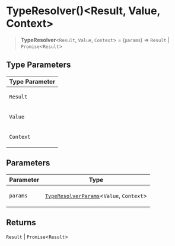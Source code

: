 # TypeResolver()\<Result, Value, Context\>

> **TypeResolver**\<`Result`, `Value`, `Context`\> = (`params`) => `Result` \| `Promise`\<`Result`\>

## Type Parameters

<table>
<thead>
<tr>
<th>Type Parameter</th>
</tr>
</thead>
<tbody>
<tr>
<td>

`Result`

</td>
</tr>
<tr>
<td>

`Value`

</td>
</tr>
<tr>
<td>

`Context`

</td>
</tr>
</tbody>
</table>

## Parameters

<table>
<thead>
<tr>
<th>Parameter</th>
<th>Type</th>
</tr>
</thead>
<tbody>
<tr>
<td>

`params`

</td>
<td>

[`TypeResolverParams`](TypeResolverParams.md)\<`Value`, `Context`\>

</td>
</tr>
</tbody>
</table>

## Returns

`Result` \| `Promise`\<`Result`\>
